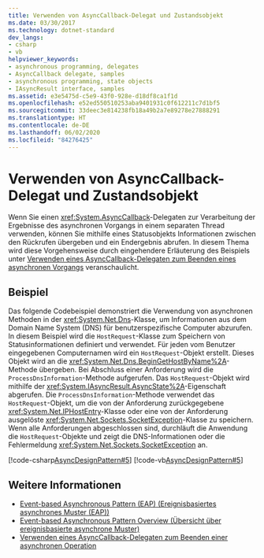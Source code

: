 ```yaml
---
title: Verwenden von AsyncCallback-Delegat und Zustandsobjekt
ms.date: 03/30/2017
ms.technology: dotnet-standard
dev_langs:
- csharp
- vb
helpviewer_keywords:
- asynchronous programming, delegates
- AsyncCallback delegate, samples
- asynchronous programming, state objects
- IAsyncResult interface, samples
ms.assetid: e3e5475d-c5e9-43f0-928e-d18df8ca1f1d
ms.openlocfilehash: e52ed550510253aba9401931c0f612211c7d1bf5
ms.sourcegitcommit: 33deec3e814238fb18a49b2a7e89278e27888291
ms.translationtype: HT
ms.contentlocale: de-DE
ms.lasthandoff: 06/02/2020
ms.locfileid: "84276425"
---
```

# <a name="using-an-asynccallback-delegate-and-state-object"></a>Verwenden von AsyncCallback-Delegat und Zustandsobjekt
Wenn Sie einen <xref:System.AsyncCallback>-Delegaten zur Verarbeitung der Ergebnisse des asynchronen Vorgangs in einem separaten Thread verwenden, können Sie mithilfe eines Statusobjekts Informationen zwischen den Rückrufen übergeben und ein Endergebnis abrufen. In diesem Thema wird diese Vorgehensweise durch eingehendere Erläuterung des Beispiels unter [Verwenden eines AsyncCallback-Delegaten zum Beenden eines asynchronen Vorgangs](using-an-asynccallback-delegate-to-end-an-asynchronous-operation.md) veranschaulicht.  
  
## <a name="example"></a>Beispiel  
 Das folgende Codebeispiel demonstriert die Verwendung von asynchronen Methoden in der <xref:System.Net.Dns>-Klasse, um Informationen aus dem Domain Name System (DNS) für benutzerspezifische Computer abzurufen. In diesem Beispiel wird die `HostRequest`-Klasse zum Speichern von Statusinformationen definiert und verwendet. Für jeden vom Benutzer eingegebenen Computernamen wird ein `HostRequest`-Objekt erstellt. Dieses Objekt wird an die <xref:System.Net.Dns.BeginGetHostByName%2A>-Methode übergeben. Bei Abschluss einer Anforderung wird die `ProcessDnsInformation`-Methode aufgerufen. Das `HostRequest`-Objekt wird mithilfe der <xref:System.IAsyncResult.AsyncState%2A>-Eigenschaft abgerufen. Die `ProcessDnsInformation`-Methode verwendet das `HostRequest`-Objekt, um die von der Anforderung zurückgegebene <xref:System.Net.IPHostEntry>-Klasse oder eine von der Anforderung ausgelöste <xref:System.Net.Sockets.SocketException>-Klasse zu speichern. Wenn alle Anforderungen abgeschlossen sind, durchläuft die Anwendung die `HostRequest`-Objekte und zeigt die DNS-Informationen oder die Fehlermeldung <xref:System.Net.Sockets.SocketException> an.  
  
 [!code-csharp[AsyncDesignPattern#5](../../../samples/snippets/csharp/VS_Snippets_CLR/AsyncDesignPattern/CS/AsyncDelegateWithStateObject.cs#5)]
 [!code-vb[AsyncDesignPattern#5](../../../samples/snippets/visualbasic/VS_Snippets_CLR/AsyncDesignPattern/VB/AsyncDelegateWithStateObject.vb#5)]  
  
## <a name="see-also"></a>Weitere Informationen

- [Event-based Asynchronous Pattern (EAP) (Ereignisbasiertes asynchrones Muster (EAP))](event-based-asynchronous-pattern-eap.md)
- [Event-based Asynchronous Pattern Overview (Übersicht über ereignisbasierte asynchrone Muster)](event-based-asynchronous-pattern-overview.md)
- [Verwenden eines AsyncCallback-Delegaten zum Beenden einer asynchronen Operation](using-an-asynccallback-delegate-to-end-an-asynchronous-operation.md)
